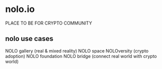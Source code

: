 # nolo.io

PLACE TO BE FOR CRYPTO COMMUNITY

## nolo use cases

NOLO gallery (real & mixed reality)
NOLO space
NOLOversity (crypto adoption)
NOLO foundation
NOLO bridge (connect real world with crypto world)